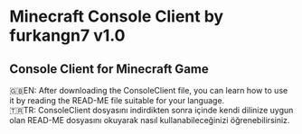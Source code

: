 # Minecraft Console Client by furkangn7 v1.0
Console Client for Minecraft Game
--------------------------------------------------
🇬🇧EN: After downloading the ConsoleClient file, you can learn how to use it by reading the READ-ME file suitable for your language.      
🇹🇷TR: ConsoleClient dosyasını indirdikten sonra içinde kendi dilinize uygun olan READ-ME dosyasını okuyarak nasıl kullanabileceğinizi öğrenebilirsiniz.
